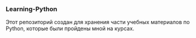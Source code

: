 ### Learning-Python
Этот репозиторий создан для хранения части учебных материалов по Python, которые были пройдены мной на курсах.
